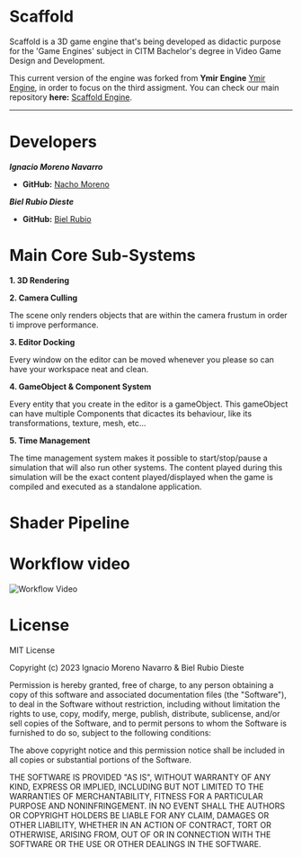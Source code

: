 # Scaffold

Scaffold is a 3D game engine that's being developed as didactic purpose for the 'Game Engines' subject in CITM Bachelor's degree in Video Game Design and Development.

This current version of the engine was forked from **Ymir Engine** [Ymir Engine](https://github.com/francesctr4/Ymir-Engine), in order to focus on the third assigment.
You can check our main repository **here:** [Scaffold Engine](https://github.com/NachoMoren/Scaffold).
    
****

# Developers

_**Ignacio Moreno Navarro**_
* **GitHub:** [Nacho Moreno](https://github.com/NachoMoren)

_**Biel Rubio Dieste**_
* **GitHub:** [Biel Rubio](https://github.com/BielRubio)

# Main Core Sub-Systems

**1. 3D Rendering**

**2. Camera Culling**

The scene only renders objects that are within the camera frustum in order ti improve performance.

**3. Editor Docking**

Every window on the editor can be moved whenever you please so can have your workspace neat and clean.

**4. GameObject & Component System**

Every entity that you create in the editor is a gameObject. This gameObject can have multiple Components that dicactes its behaviour, like its transformations, texture, mesh, etc...

**5. Time Management**

The time management system makes it possible to start/stop/pause a simulation that will also run other systems. The content played during this simulation will be the exact content played/displayed when the game is compiled and executed as a standalone application.

# Shader Pipeline

# Workflow video

![Workflow Video]([https://github.com/francesctr4/Ymir-Engine/assets/99948892/c450f2a6-32ca-4ede-a089-2ea709d22eb7](https://github.com/NachoMoren/Scaffold_v2.0/blob/main/docs/images/video.mkv))

# License

MIT License

Copyright (c) 2023 Ignacio Moreno Navarro & Biel Rubio Dieste

Permission is hereby granted, free of charge, to any person obtaining a copy
of this software and associated documentation files (the "Software"), to deal
in the Software without restriction, including without limitation the rights
to use, copy, modify, merge, publish, distribute, sublicense, and/or sell
copies of the Software, and to permit persons to whom the Software is
furnished to do so, subject to the following conditions:

The above copyright notice and this permission notice shall be included in all
copies or substantial portions of the Software.

THE SOFTWARE IS PROVIDED "AS IS", WITHOUT WARRANTY OF ANY KIND, EXPRESS OR
IMPLIED, INCLUDING BUT NOT LIMITED TO THE WARRANTIES OF MERCHANTABILITY,
FITNESS FOR A PARTICULAR PURPOSE AND NONINFRINGEMENT. IN NO EVENT SHALL THE
AUTHORS OR COPYRIGHT HOLDERS BE LIABLE FOR ANY CLAIM, DAMAGES OR OTHER
LIABILITY, WHETHER IN AN ACTION OF CONTRACT, TORT OR OTHERWISE, ARISING FROM,
OUT OF OR IN CONNECTION WITH THE SOFTWARE OR THE USE OR OTHER DEALINGS IN THE
SOFTWARE.
